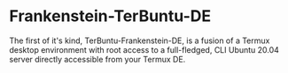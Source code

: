# Frankenstein-TerBuntu-DE
The first of it's kind, TerBuntu-Frankenstein-DE, is a fusion of a Termux desktop environment with root access to a full-fledged, CLI Ubuntu 20.04 server directly accessible from your Termux DE. 

